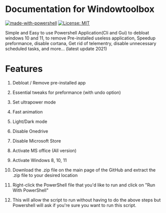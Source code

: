 # Documentation for Windowtoolbox

[![made-with-powershell](https://img.shields.io/badge/PowerShell-1f425f?logo=Powershell)](https://microsoft.com/PowerShell)
[![License: MIT](https://img.shields.io/badge/License-MIT-yellow.svg)](https://opensource.org/licenses/MIT)


Simple and Easy to use Powershell Application(Cli and Gui) to debloat windows 10 and 11, to remove Pre-installed useless application, Speedup preformance, disable cortana, Get rid of telementry, disable unnecessary scheduled tasks, and more... (latest update 2021)


# Features

1) Debloat / Remove pre-installed app
2) Essential tweaks for preformance (with undo option)

3) Set ultrapower mode
4) Fast animation
5) Light/Dark mode
6) Disable Onedrive
7) Disable Microsoft Store

8) Activate MS office (All version)
9) Activate Windows 8, 10, 11


1) Download the .zip file on the main page of the GitHub and extract the .zip file to your desired location
2) Right-click the PowerShell file that you'd like to run and click on "Run With PowerShell"
3) This will allow the script to run without having to do the above steps but Powershell will ask if you're sure you want to run this script.


